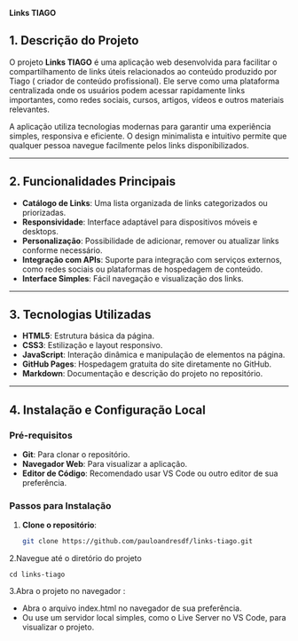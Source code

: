 **Links TIAGO**

## 1. Descrição do Projeto

O projeto **Links TIAGO** é uma aplicação web desenvolvida para facilitar o compartilhamento de links úteis relacionados ao conteúdo produzido por Tiago ( criador de conteúdo profissional). Ele serve como uma plataforma centralizada onde os usuários podem acessar rapidamente links importantes, como redes sociais, cursos, artigos, vídeos e outros materiais relevantes.

A aplicação utiliza tecnologias modernas para garantir uma experiência simples, responsiva e eficiente. O design minimalista e intuitivo permite que qualquer pessoa navegue facilmente pelos links disponibilizados.

---

## 2. Funcionalidades Principais

- **Catálogo de Links**: Uma lista organizada de links categorizados ou priorizadas.
- **Responsividade**: Interface adaptável para dispositivos móveis e desktops.
- **Personalização**: Possibilidade de adicionar, remover ou atualizar links conforme necessário.
- **Integração com APIs**: Suporte para integração com serviços externos, como redes sociais ou plataformas de hospedagem de conteúdo.
- **Interface Simples**: Fácil navegação e visualização dos links.

---

## 3. Tecnologias Utilizadas

- **HTML5**: Estrutura básica da página.
- **CSS3**: Estilização e layout responsivo.
- **JavaScript**: Interação dinâmica e manipulação de elementos na página.
- **GitHub Pages**: Hospedagem gratuita do site diretamente no GitHub.
- **Markdown**: Documentação e descrição do projeto no repositório.

---

## 4. Instalação e Configuração Local

### Pré-requisitos

- **Git**: Para clonar o repositório.
- **Navegador Web**: Para visualizar a aplicação.
- **Editor de Código**: Recomendado usar VS Code ou outro editor de sua preferência.

### Passos para Instalação

1. **Clone o repositório**:
   ```bash
   git clone https://github.com/pauloandresdf/links-tiago.git
   
  2.Navegue até o diretório do projeto 
  ```
  cd links-tiago
  ```
  3.Abra o projeto no navegador :

- Abra o arquivo index.html no navegador de sua preferência.
- Ou use um servidor local simples, como o Live Server no VS Code, para visualizar o projeto.
